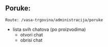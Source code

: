 ## Poruke:
```Route: /vasa-trgovina/administracija/poruke```

- lista svih chatova (po proizvodima)
	- otvori chat
	- obrisi chat